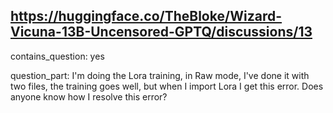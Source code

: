 ## https://huggingface.co/TheBloke/Wizard-Vicuna-13B-Uncensored-GPTQ/discussions/13

contains_question: yes

question_part: I'm doing the Lora training, in Raw mode, I've done it with two files, the training goes well, but when I import Lora I get this error. Does anyone know how I resolve this error?